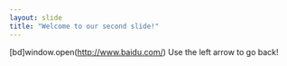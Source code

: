 ```yaml
---
layout: slide
title: "Welcome to our second slide!"
---
```

[bd]window.open(http://www.baidu.com/)
Use the left arrow to go back!

